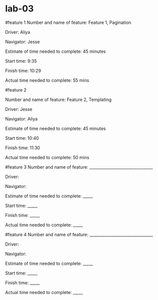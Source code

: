 # lab-03
#feature 1
Number and name of feature: Feature 1, Pagination

Driver: Aliya

Navigator: Jesse

Estimate of time needed to complete: 45 minutes

Start time: 9:35

Finish time: 10:29

Actual time needed to complete: 55 mins

#feature 2

Number and name of feature: Feature 2, Templating

Driver: Jesse

Navigator: Aliya

Estimate of time needed to complete: 45 minutes

Start time: 10:40

Finish time: 11:30

Actual time needed to complete: 50 mins

#feature 3
Number and name of feature: ________________________________

Driver:

Navigator:

Estimate of time needed to complete: _____

Start time: _____

Finish time: _____

Actual time needed to complete: _____

#feature 4
Number and name of feature: ________________________________

Driver:

Navigator:

Estimate of time needed to complete: _____

Start time: _____

Finish time: _____

Actual time needed to complete: _____